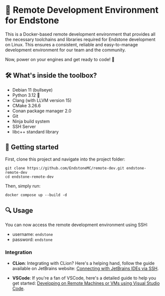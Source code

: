 # 🎯 Remote Development Environment for Endstone

This is a Docker-based remote development environment that provides all the necessary toolchains and libraries required
for Endstone development on Linux. This ensures a consistent, reliable and easy-to-manage development environment for
our team and the community.

Now, power on your engines and get ready to code! 🚀

## 🛠️ What's inside the toolbox?

- Debian 11 (bullseye)
- Python 3.12 🐍
- Clang (with LLVM version 15)
- CMake 3.26.6
- Conan package manager 2.0
- Git
- Ninja build system
- SSH Server
- libc++ standard library

## 🚀 Getting started

First, clone this project and navigate into the project folder:

```shell
git clone https://github.com/EndstoneMC/remote-dev.git endstone-remote-dev
cd endstone-remote-dev
```

Then, simply run:

```shell
docker compose up --build -d
```

## 🔍 Usage

You can now access the remote development environment using SSH:

- username: `endstone`
- password: `endstone`

### Integration

- **CLion**: Integrating with CLion? Here's a helping hand, follow the guide available on JetBrains
  website: [Connecting with JetBrains IDEs via SSH](https://www.jetbrains.com/remote-development/gateway/).

- **VSCode**: If you're a fan of VSCode, here's a detailed guide to help you get
  started: [Developing on Remote Machines or VMs using Visual Studio Code](https://code.visualstudio.com/docs/remote/ssh).